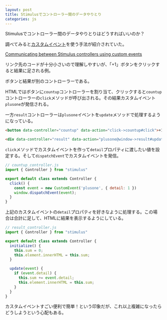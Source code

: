 ```yaml
---
layout: post
title: Stimulusでコントローラー間のデータやりとり
categories: js
---
```


Stimulusでコントローラー間のデータやりとりはどうすればいいのか？

調べてみると[カスタムイベント](https://developer.mozilla.org/ja/docs/Web/Guide/Events/Creating_and_triggering_events)を使う手法が紹介されていた。

[Communicating between Stimulus controllers using custom events](https://fullstackheroes.com/stimulusjs/create-custom-events/)

リンク先のコードが十分小さいので理解しやすいが、「+1」ボタンをクリックすると結果に足される例。

ボタンと結果が別のコントローラーである。

HTMLではボタンに`countup`コントローラーを割り当て、クリックすると`countup`コントローラーの`click`メソッドが呼び出される。その結果カスタムイベント`plusone`が発信される。

一方`result`コントローラーは`plusone`イベントを`update`メソッドで処理するようになっている。

```html
<button data-controller="countup" data-action="click->countup#click">+1</button>

<div data-controller="result" data-action="plusone@window->result#update"></div>
```

`click`メソッドでカスタムイベントを作って`detail`プロパティに渡したい値を設定する。そして`dispatchEvent`でカスタムイベントを発信。

```js
// countup_controller.js
import { Controller } from "stimulus"

export default class extends Controller {
  click() {
    const event = new CustomEvent('plusone', { detail: 1 })
    window.dispatchEvent(event);
  }
}
```

上記のカスタムイベントの`detail`プロパティを好きなように処理する。この場合は合計に足して、HTMLに結果を表示するようにしている。

```js
// result_controller.js
import { Controller } from "stimulus"

export default class extends Controller {
  initialize() {
    this.sum = 0;
    this.element.innerHTML = this.sum;
  }

  update(event) {
    if (event.detail) {
      this.sum += event.detail;
      this.element.innerHTML = this.sum;
    }
  }
}

```

カスタムイベントすごい便利で簡単！という印象だが、これ以上複雑になったらどうしようという心配もある。